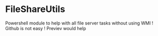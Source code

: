# FileShareUtils
Powershell module to help with all file server tasks without using WMI ! 
Github is not easy ! Previev would help

